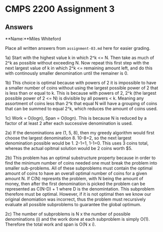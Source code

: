 # CMPS 2200 Assignment 3
## Answers

**Name:**Miles Whiteford


Place all written answers from `assignment-03.md` here for easier grading.

1a) Start with the highest value k in which 2^k <= N. Then take as much of 2^k as possible without exceeding N. Now repeat this first step with the next largest value of k in which 2^k <= remaining amount left, and do this with continously smaller denomination until the remainer is 0.  

1b) This choice is optimal because with powers of 2 it is impossible to have a smaller number of coins without using the largest possible power of 2 that is less than or equal to k. This is because with powers of 2, 2^k (the largest possible power of 2 <= N) is divisible by all powers < k. Meaning any assortment of coins less than 2^k that equal N will have a grouping of coins that can be summed to equal 2^k, which reduces the amount of coins used.

1c) Work = O(logn), Span = O(logn). This is because N is reduced by a factor of at least 2 after each successive denomination is used.

2a) If the denominations are (1, 5, 8), then my greedy algorithm would first choose the largest denomination 8. 10-8=2, so the next largest denomination possible would be 1. 2-1=1, 1-1=0. This uses 3 coins total, whereas the actual opitmal solution would be 2 coins worth $5.

2b) This problem has an optimal substructure property because in order to find the minimum number of coins needed one must break the problem into smaller sub-problems. All of these subproblems must contain the optimal amount of coins to have an overall optimal number of coins for a given amount N. If C(N) represnts the problem, with N being the amount of money, then after the first denomination is picked the problem can be represented as C(N-D) + 1 where D is the denomintation. This subproblem therefore must be optimal. However, if it is not optimal then we know our original denomiation was incorrect, thus the problem must recursively evaluate all possible subproblems to guarantee the global optimum. 

2c) The number of subproblems is N x the number of possible denominations (i) and the work done at each subproblem is simply O(1). Therefore the total work and span is O(N x i).

